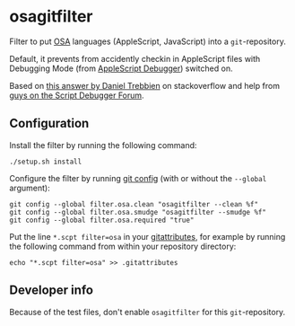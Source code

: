 osagitfilter
============

Filter to put [OSA][] languages (AppleScript, JavaScript) into a `git`-repository. 

Default, it prevents from accidently checkin in AppleScript files with Debugging Mode (from [AppleScript Debugger][asdbg]) switched on.

Based on [this answer by Daniel Trebbien][so-ascr-in-git] on stackoverflow and help from [guys on the Script Debugger Forum][asdbg-forum].



Configuration
-------------

Install the filter by running the following command:

	./setup.sh install


Configure the filter by running [git config][gitconfig] (with or without the `--global` argument):

	git config --global filter.osa.clean "osagitfilter --clean %f"
	git config --global filter.osa.smudge "osagitfilter --smudge %f"
	git config --global filter.osa.required "true"


Put the line `*.scpt filter=osa` in your [gitattributes][], for example by running the following command from within your repository directory:

	echo "*.scpt filter=osa" >> .gitattributes



[OSA]: https://developer.apple.com/library/content/documentation/AppleScript/Conceptual/AppleScriptX/Concepts/osa.html "Apple's Open Scripting Architecture"
[asdbg]: http://latenightsw.com
[so-ascr-in-git]: https://stackoverflow.com/a/14425009/56
[asdbg-forum]: http://forum.latenightsw.com/t/cross-play-between-script-debugger-and-script-editor/834/5
[gitconfig]: https://git-scm.com/docs/git-config
[gitattributes]: https://git-scm.com/book/en/v2/Customizing-Git-Git-Attributes


Developer info
--------------

Because of the test files, don't enable `osagitfilter` for this `git`-repository.
